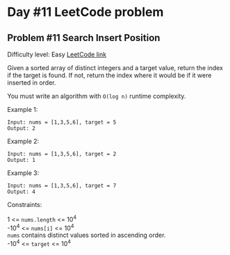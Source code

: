 # Day #11 LeetCode problem

## Problem #11 Search Insert Position

Difficulty level: Easy 
[LeetCode link](https://leetcode.com/problems/search-insert-position/description/)


Given a sorted array of distinct integers and a target value, return the index if the target is found. If not, return the index where it would be if it were inserted in order.

You must write an algorithm with `O(log n)` runtime complexity.

 

Example 1:
```
Input: nums = [1,3,5,6], target = 5
Output: 2
```
Example 2:
```
Input: nums = [1,3,5,6], target = 2
Output: 1
```
Example 3:
```
Input: nums = [1,3,5,6], target = 7
Output: 4
 ```

Constraints:

1 <= `nums.length` <= 10<sup>4</sup><br>
-10<sup>4</sup> <= `nums[i]` <= 10<sup>4</sup><br>
`nums` contains distinct values sorted in ascending order. <br>
-10<sup>4</sup> <= `target` <= 10<sup>4</sup>